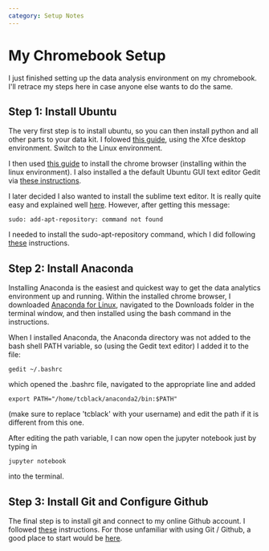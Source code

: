 ```yaml
---
category: Setup Notes
---
```

# My Chromebook Setup
I just finished setting up the data analysis environment on my chromebook. I'll retrace my steps here in case anyone else wants to do the same.

## Step 1: Install Ubuntu
The very first step is to install ubuntu, so you can then install python and all other parts to your data kit. I folowed [this guide](https://www.linux.com/learn/how-easily-install-ubuntu-chromebook-crouton%20), using the Xfce desktop environment. Switch to the Linux environment.

I then used [this guide](https://www.linuxbabe.com/ubuntu/install-google-chrome-ubuntu-16-04-lts) to install the chrome browser (installing within the linux environment). I also installed a the default Ubuntu GUI text editor Gedit via [these instructions](https://help.ubuntu.com/community/gedit).

I later decided I also wanted to install the sublime text editor. It is really quite easy and explained well [here](http://monkeyhacks.com/post/how-to-install-sublime-text-2-on-ubuntu-14-04). However, after getting this message:

```
sudo: add-apt-repository: command not found
```

I needed to install the sudo-apt-repository command, which I did following [these](http://lifeonubuntu.com/ubuntu-missing-add-apt-repository-command/) instructions.

## Step 2: Install Anaconda
Installing Anaconda is the easiest and quickest way to get the data analytics environment up and running. Within the installed chrome browser, I downloaded [Anaconda for Linux](https://www.continuum.io/downloads), navigated to the Downloads folder in the terminal window, and then installed using the bash command in the instructions.

When I installed Anaconda, the Anaconda directory was not added to the bash shell PATH variable, so (using the Gedit text editor) I added it to the file:

```
gedit ~/.bashrc
```

which opened the .bashrc file, navigated to the appropriate line and added

```
export PATH="/home/tcblack/anaconda2/bin:$PATH"
```

(make sure to replace 'tcblack' with your username) and edit the path if it is different from this one.

After editing the path variable, I can now open the jupyter notebook just by typing in

```
jupyter notebook
```

into the terminal.

## Step 3: Install Git and Configure Github
The final step is to install git and connect to my online Github account. I followed [these](https://www.howtoforge.com/tutorial/install-git-and-github-on-ubuntu-14.04/) instructions. For those unfamiliar with using Git / Github, a good place to start would be [here](http://readwrite.com/2013/09/30/understanding-github-a-journey-for-beginners-part-1/a).
